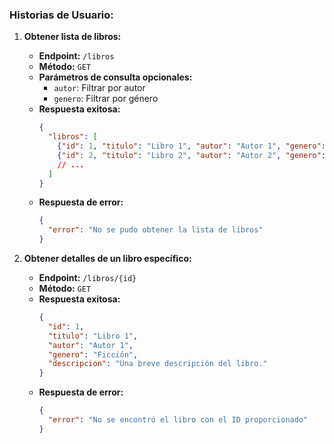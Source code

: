 
### Historias de Usuario:

1. **Obtener lista de libros:**
   - **Endpoint:** `/libros`
   - **Método:** `GET`
   - **Parámetros de consulta opcionales:** 
     - `autor`: Filtrar por autor
     - `genero`: Filtrar por género
   - **Respuesta exitosa:**
     ```json
     {
       "libros": [
         {"id": 1, "titulo": "Libro 1", "autor": "Autor 1", "genero": "Ficción"},
         {"id": 2, "titulo": "Libro 2", "autor": "Autor 2", "genero": "No ficción"}
         // ...
       ]
     }
     ```
   - **Respuesta de error:**
     ```json
     {
       "error": "No se pudo obtener la lista de libros"
     }
     ```

2. **Obtener detalles de un libro específico:**
   - **Endpoint:** `/libros/{id}`
   - **Método:** `GET`
   - **Respuesta exitosa:**
     ```json
     {
       "id": 1,
       "titulo": "Libro 1",
       "autor": "Autor 1",
       "genero": "Ficción",
       "descripcion": "Una breve descripción del libro."
     }
     ```
   - **Respuesta de error:**
     ```json
     {
       "error": "No se encontró el libro con el ID proporcionado"
     }
     ```

